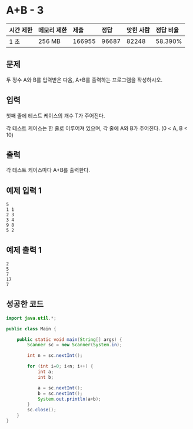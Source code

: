 # A+B - 3

| 시간 제한 | 메모리 제한 | 제출   | 정답  | 맞힌 사람 | 정답 비율 |
| :-------- | :---------- | :----- | :---- | :-------- | :-------- |
| 1 초      | 256 MB      | 166955 | 96687 | 82248     | 58.390%   |

## 문제

두 정수 A와 B를 입력받은 다음, A+B를 출력하는 프로그램을 작성하시오.

## 입력

첫째 줄에 테스트 케이스의 개수 T가 주어진다.

각 테스트 케이스는 한 줄로 이루어져 있으며, 각 줄에 A와 B가 주어진다. (0 < A, B < 10)

## 출력

각 테스트 케이스마다 A+B를 출력한다.

## 예제 입력 1

```
5
1 1
2 3
3 4
9 8
5 2
```

## 예제 출력 1

```
2
5
7
17
7
```

## 성공한 코드

```java
import java.util.*;

public class Main {

    public static void main(String[] args) {
        Scanner sc = new Scanner(System.in);

        int n = sc.nextInt();

        for (int i=0; i<n; i++) {
            int a;
            int b;

            a = sc.nextInt();
            b = sc.nextInt();
            System.out.println(a+b);
        }
        sc.close();
    }
}
```

